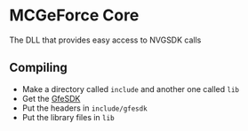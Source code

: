 # MCGeForce Core
The DLL that provides easy access to NVGSDK calls

## Compiling
- Make a directory called ``include`` and another one called ``lib``
- Get the [GfeSDK](https://developer.nvidia.com/Highlights)
- Put the headers in ``include/gfesdk``
- Put the library files in  ``lib``
